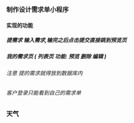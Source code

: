 ### 制作设计需求单小程序

#### 实现的功能

##### 提需求 输入需求,输完之后点击提交直接跳到预览页

##### 我的需求页 ( 列表页 功能: 预览 删除 编辑 )

###### 注意 提的需求就得放到数据库内

###### 客户登录只能看到自己的需求单

### 天气
